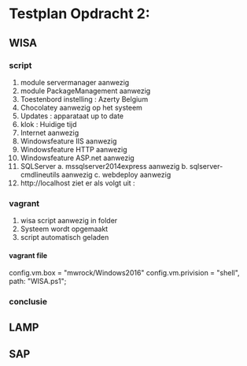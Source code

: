 # Testplan Opdracht 2:

## WISA
### script
1. module servermanager aanwezig
2. module PackageManagement aanwezig
3. Toestenbord instelling : Azerty Belgium
4. Chocolatey aanwezig op het systeem
5. Updates : apparataat up to date
6. klok : Huidige tijd
7. Internet aanwezig
8. Windowsfeature IIS aanwezig
9. Windowsfeature HTTP aanwezig
10. Windowsfeature ASP.net aanwezig
11. SQLServer
  a. mssqlserver2014express aanwezig
  b. sqlserver-cmdlineutils aanwezig
  c. webdeploy aanwezig
12. http://localhost ziet er als volgt uit : 

### vagrant
1. wisa script aanwezig in folder
2. Systeem wordt opgemaakt
3. script automatisch geladen

#### vagrant file
config.vm.box = "mwrock/Windows2016"
config.vm.privision = "shell", path: "WISA.ps1";

### conclusie



## LAMP


## SAP
